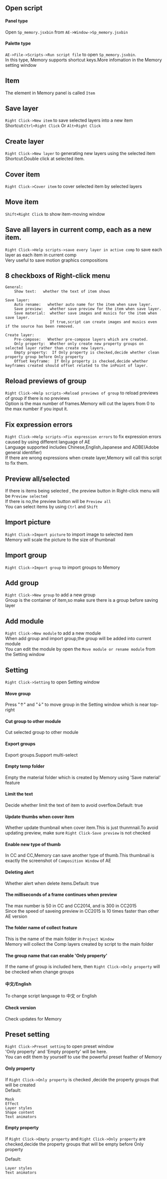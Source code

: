 ## Open script

#### Panel type
Open `Sp_memory.jsxbin` from `AE->Window->Sp_memory.jsxbin`

#### Palette type
`AE->File->Scripts->Run script file` to open `Sp_memory.jsxbin`.  
In this type, Memory supports shortcut keys.More infomation in the Memory setting window

## Item
The element in Memory panel is called `Item`

## Save layer
`Right Click->New item` to save selected layers into a new item  
Shortcut:`Ctrl+Right Click` Or `Alt+Right Click`

## Create layer
`Right Click->New layer` to generating new layers using the selected item    
Shortcut:Double click at selected item.

## Cover item
`Right Click->Cover item` to cover selected item by selected layers

## Move item
`Shift+Right Click` to show item-moving window

## Save all layers in current comp, each as a new item.
`Right Click->Help scripts->save every layer in active comp` to save each layer as each item in current comp  
Very useful to save motion graphics compositions

## 8 checkboxs of Right-click menu
```
General:
    Show text:   whether the text of item shows
    
Save layer:
    Auto rename:   whether auto name for the item when save layer.
    Save preview:   whether save preview for the item when save layer.
    Save material:  whether save images and musics for the item when save layer.
                    If true,script can create images and musics even if the source has been removed.  
    
Create layer:
    Pre-compose:   Whether pre-compose layers which are created.
    Only property:  Whether only create new property groups on selected layer rather than create new layers.
    Empty property:  If Only property is checked,decide whether clean property group before Only property  
    Offset keyframe:  If Only property is checked,decide whether keyframes created should offset related to the inPoint of layer.
```

## Reload previews of group
`Right Click->Help scripts->Reload previews of group` to reload previews of group if there is no previews  
Option is the max number of frames.Memory will cut the layers from 0 to the max number if you input it.

## Fix expression errors
`Right Click->Help scripts->Fix expression errors` to fix expression errors caused by using different language of AE  
Language supported includes Chinese,English,Japanese and ADBE(Adobe general identifier)  
If there are wrong expressions when create layer,Memory will call this script to fix them.

## Preview all/selected
If there is items being selected , the preview button in Right-click menu will be `Preview selected`  
If there is no,the preview button will be `Preview all`  
You can select items by using `Ctrl` and `Shift`

## Import picture
`Right Click->Import picture` to import image to selected item  
Memory will scale the picture to the size of thumbnail

## Import group
`Right Click->Import group` to import groups to Memory

## Add group
`Right Click->New group` to add a new group  
Group is the container of item,so make sure there is a group before saving layer

## Add module
`Right Click->New module` to add a new module  
When add group and import group,the group will be added into current module  
You can edit the module by open the `Move module or rename module` from the Setting window

## Setting
`Right Click->Setting` to open Setting window

#### Move group
Press "↑" and "↓" to move group in the Setting window which is near top-right 

#### Cut group to other module
Cut selected group to other module

#### Export groups
Export groups.Support multi-select

#### Empty temp folder
Empty the material folder which is created by Memory using 'Save material' feature

#### Limit the text
Decide whether limit the text of item to avoid overflow.Default: true

#### Update thumbs when cover item
Whether update thumbnail when cover item.This is just thunmnail.To avoid updating preview, make sure `Right Click-Save preview` is not checked

#### Enable new type of thumb
In CC and CC,Memory can save another type of thumb.This thumbnail is exactly the screenshot of `Composition Window` of AE

#### Deleting alert
Whether alert when delete items.Default: true

#### The milliseconds of a frame continues when preview
The max number is 50 in CC and CC2014, and is 300 in CC2015  
Since the speed of saveing preview in CC2015 is 10 times faster than other AE version

#### The folder name of collect feature
This is the name of the main folder in `Project Window`  
Memory will collect the Comp layers created by script to the main folder 

#### The group name that can enable 'Only property'
If the name of group is included here, then `Right Click->Only property` will be checked when change groups

#### 中文/English
To change script language to 中文 or English

#### Check version
Check updates for Memory

## Preset setting
`Right Click->Preset setting` to open preset window  
'Only property' and 'Empty property' will be here.  
You can edit them by yourself to use  the powerful preset feather of Memory

#### Only property
If `Right Click->Only property` is checked ,decide the property groups that will be created  
Default:
```
Mask
Effect
Layer styles
Shape content
Text animators
```

#### Empty property
If `Right Click->Empty property` and `Right Click->Only property` are checked,decide the property groups that will be empty before Only property

Default:
```
Layer styles
Text animators
```






